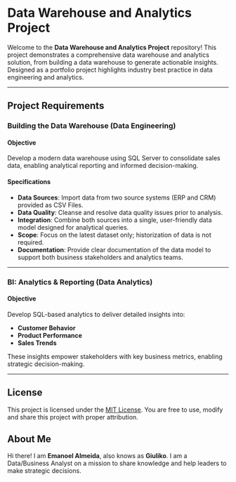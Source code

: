 # Data Warehouse and Analytics Project

Welcome to the **Data Warehouse and Analytics Project** repository!
This project demonstrates a comprehensive data warehouse and analytics solution, from building a data warehouse to generate actionable insights. Designed as a portfolio project highlights industry best practice in data engineering and analytics.

---
## Project Requirements

### Building the Data Warehouse (Data Engineering)

#### Objective
Develop a modern data warehouse using SQL Server to consolidate sales data, enabling analytical reporting and informed decision-making.

#### Specifications
- **Data Sources**: Import data from two source systems (ERP and CRM) provided as CSV Files.
- **Data Quality**: Cleanse and resolve data quality issues prior to analysis.
- **Integration**: Combine both sources into a single, user-friendly data model designed for analytical queries.
- **Scope**: Focus on the latest dataset only; historization of data is not required.
- **Documentation**: Provide clear documentation of the data model to support both business stakeholders and analytics teams.

---

### BI: Analytics & Reporting (Data Analytics)

#### Objective
Develop SQL-based analytics to deliver detailed insights into:
- **Customer Behavior**
- **Product Performance**
- **Sales Trends**

These insights empower stakeholders with key business metrics, enabling strategic decision-making.

---

## License

This project is licensed under the [MIT License](LICENSE). You are free to use, modify and share this project with proper attribution.

## About Me

Hi there! I am **Emanoel Almeida**, also knows as **Giuliko**. I am a Data/Business Analyst on a mission to share knowledge and help leaders to make strategic decisions.
